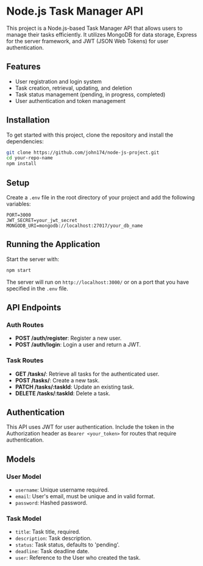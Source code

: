 
# Node.js Task Manager API

This project is a Node.js-based Task Manager API that allows users to manage their tasks efficiently. It utilizes MongoDB for data storage, Express for the server framework, and JWT (JSON Web Tokens) for user authentication.

## Features

- User registration and login system
- Task creation, retrieval, updating, and deletion
- Task status management (pending, in progress, completed)
- User authentication and token management

## Installation

To get started with this project, clone the repository and install the dependencies:

```bash
git clone https://github.com/john174/node-js-project.git
cd your-repo-name
npm install
```

## Setup

Create a `.env` file in the root directory of your project and add the following variables:

```dotenv
PORT=3000
JWT_SECRET=your_jwt_secret
MONGODB_URI=mongodb://localhost:27017/your_db_name
```

## Running the Application

Start the server with:

```bash
npm start
```

The server will run on `http://localhost:3000/` or on a port that you have specified in the `.env` file.

## API Endpoints

### Auth Routes

- **POST /auth/register**: Register a new user.
- **POST /auth/login**: Login a user and return a JWT.

### Task Routes

- **GET /tasks/**: Retrieve all tasks for the authenticated user.
- **POST /tasks/**: Create a new task.
- **PATCH /tasks/:taskId**: Update an existing task.
- **DELETE /tasks/:taskId**: Delete a task.

## Authentication

This API uses JWT for user authentication. Include the token in the Authorization header as `Bearer <your_token>` for routes that require authentication.

## Models

### User Model

- `username`: Unique username required.
- `email`: User's email, must be unique and in valid format.
- `password`: Hashed password.

### Task Model

- `title`: Task title, required.
- `description`: Task description.
- `status`: Task status, defaults to 'pending'.
- `deadline`: Task deadline date.
- `user`: Reference to the User who created the task.
